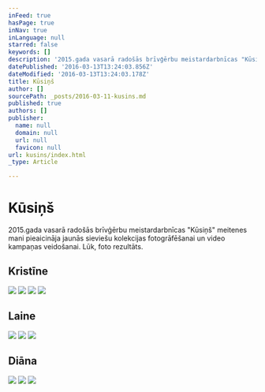```yaml
---
inFeed: true
hasPage: true
inNav: true
inLanguage: null
starred: false
keywords: []
description: '2015.gada vasarā radošās brīvģērbu meistardarbnīcas "Kūsiņš" meitenes mani pieaicināja jaunās sieviešu kolekcijas fotogrāfēšanai un video kampaņas veidošanai. Lūk, foto rezultāts.'
datePublished: '2016-03-13T13:24:03.856Z'
dateModified: '2016-03-13T13:24:03.178Z'
title: Kūsiņš
author: []
sourcePath: _posts/2016-03-11-kusins.md
published: true
authors: []
publisher:
  name: null
  domain: null
  url: null
  favicon: null
url: kusins/index.html
_type: Article

---
```

# Kūsiņš

2015.gada vasarā radošās brīvģērbu meistardarbnīcas "Kūsiņš" meitenes mani pieaicināja jaunās sieviešu kolekcijas fotogrāfēšanai un video kampaņas veidošanai. Lūk, foto rezultāts.

## Kristīne
![](https://s3-us-west-2.amazonaws.com/the-grid-img/p/e9cb67b301edb6f4ea57b8bbc7100484cea40298.jpg)
![](https://the-grid-user-content.s3-us-west-2.amazonaws.com/d9174f2c-598c-4034-b08b-b48c3d673ea8.jpg)
![](https://the-grid-user-content.s3-us-west-2.amazonaws.com/42aa50ee-cf33-480a-be69-39f989df158b.jpg)
![](https://the-grid-user-content.s3-us-west-2.amazonaws.com/7190d3b6-d1a7-47a9-899b-2343c8b2aef2.jpg)

## Laine
![](https://the-grid-user-content.s3-us-west-2.amazonaws.com/9eca1e0a-55d1-478b-aef8-d125fa841cb8.jpg)
![](https://the-grid-user-content.s3-us-west-2.amazonaws.com/1dd2e99b-1b5f-4c23-8ee3-696715f0e29d.jpg)
![](https://the-grid-user-content.s3-us-west-2.amazonaws.com/5ff8eb20-c1a5-4c9f-8e4d-a55926af2f56.jpg)

## Diāna
![](https://the-grid-user-content.s3-us-west-2.amazonaws.com/f1455ff2-6cc7-406b-9c47-68337c7df3e4.jpg)
![](https://the-grid-user-content.s3-us-west-2.amazonaws.com/d7aeccab-d638-40da-95cd-5e8bac816166.jpg)
![](https://the-grid-user-content.s3-us-west-2.amazonaws.com/e3a8ab25-6e15-4535-8c44-84b4f6525820.jpg)
